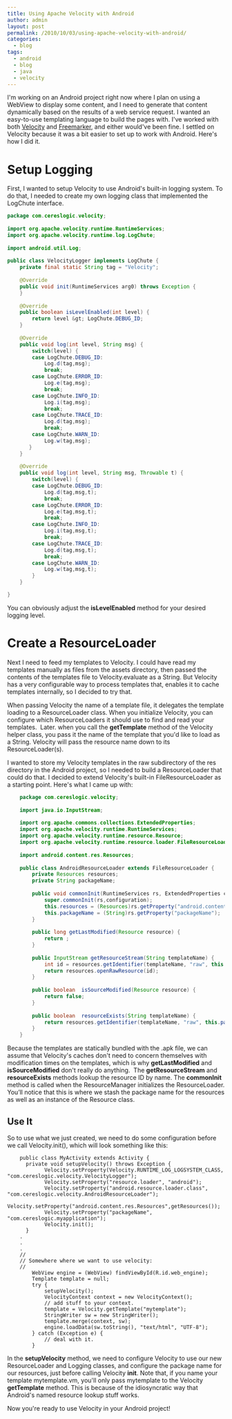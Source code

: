 ```yaml
---
title: Using Apache Velocity with Android
author: admin
layout: post
permalink: /2010/10/03/using-apache-velocity-with-android/
categories:
  - blog
tags:
  - android
  - blog
  - java
  - velocity
---
```

I'm working on an Android project right now where I plan on using a WebView to 
display some content, and I need to generate that content dynamically based on 
the results of a web service request. I wanted an easy-to-use templating 
language to build the pages with. I've worked with both 
<a href="http://velocity.apache.org/" target="_blank">Velocity</a> 
and <a href="http://freemarker.sourceforge.net/" target="_blank">Freemarker</a>, 
and either would've been fine. I settled on Velocity because it was a bit easier 
to set up to work with Android. Here's how I did it.

# Setup Logging

First, I wanted to setup Velocity to use Android's built-in logging system. To do that, 
I needed to create my own logging class that implemented the LogChute interface.

``` java
package com.cereslogic.velocity;
 
import org.apache.velocity.runtime.RuntimeServices;
import org.apache.velocity.runtime.log.LogChute;
 
import android.util.Log;
 
public class VelocityLogger implements LogChute {
    private final static String tag = "Velocity";
     
    @Override
    public void init(RuntimeServices arg0) throws Exception {
    }
 
    @Override
    public boolean isLevelEnabled(int level) {
        return level &gt; LogChute.DEBUG_ID;
    }
 
    @Override
    public void log(int level, String msg) {
        switch(level) {
        case LogChute.DEBUG_ID:
            Log.d(tag,msg);
            break;
        case LogChute.ERROR_ID:
            Log.e(tag,msg);
            break;
        case LogChute.INFO_ID:
            Log.i(tag,msg);
            break;
        case LogChute.TRACE_ID:
            Log.d(tag,msg);
            break;
        case LogChute.WARN_ID:
            Log.w(tag,msg); 
       }
    }
     
    @Override
    public void log(int level, String msg, Throwable t) {
        switch(level) {
        case LogChute.DEBUG_ID:
            Log.d(tag,msg,t);
            break;
        case LogChute.ERROR_ID:
            Log.e(tag,msg,t);
            break;
        case LogChute.INFO_ID:
            Log.i(tag,msg,t);
            break;
        case LogChute.TRACE_ID:
            Log.d(tag,msg,t);
            break;
        case LogChute.WARN_ID:
            Log.w(tag,msg,t);
        }
    }

}
```

You can obviously adjust the **isLevelEnabled** method for your desired logging level.

# Create a ResourceLoader

Next I need to feed my templates to Velocity. I could have read my templates 
manually as files from the assets directory, then passed the contents of the templates 
file to Velocity.evaluate as a String. But Velocity has a very configurable way to 
process templates that, enables it to cache templates internally, so I decided to try that.

When passing Velocity the name of a template file, it delegates the template loading 
to a ResourceLoader class. When you initialize Velocity, you can configure which 
ResourceLoaders it should use to find and read your templates.  Later. when you call 
the **getTemplate** method of the Velocity helper class, you pass it the name of the 
template that you'd like to load as a String.  Velocity will pass the resource name down 
to its ResourceLoader(s).

I wanted to store my Velocity templates in the raw subdirectory of the res directory in 
the Android project, so I needed to build a ResourceLoader that could do that. I 
decided to extend Velocity's built-in FileResourceLoader as a starting point. Here's 
what I came up with:

``` java
    package com.cereslogic.velocity;
     
    import java.io.InputStream;
     
    import org.apache.commons.collections.ExtendedProperties;
    import org.apache.velocity.runtime.RuntimeServices;
    import org.apache.velocity.runtime.resource.Resource;
    import org.apache.velocity.runtime.resource.loader.FileResourceLoader;
     
    import android.content.res.Resources;
 
    public class AndroidResourceLoader extends FileResourceLoader {
        private Resources resources;
        private String packageName;
 
        public void commonInit(RuntimeServices rs, ExtendedProperties configuration) {
            super.commonInit(rs,configuration);
            this.resources = (Resources)rs.getProperty("android.content.res.Resources");
            this.packageName = (String)rs.getProperty("packageName");
        }
 
        public long getLastModified(Resource resource) {
            return ;
        }
 
        public InputStream getResourceStream(String templateName) {
            int id = resources.getIdentifier(templateName, "raw", this.packageName);
            return resources.openRawResource(id);
        }
 
        public boolean  isSourceModified(Resource resource) {
            return false;
        }
     
        public boolean  resourceExists(String templateName) {
            return resources.getIdentifier(templateName, "raw", this.packageName) != ;
        }
    }
```

Because the templates are statically bundled with the .apk file, we can assume that 
Velocity's caches don't need to concern themselves with modification times on the 
templates, which is why **getLastModified** and **isSourceModified** don't really do 
anything.  The **getResourceStream** and **resourceExists** methods lookup the resource 
ID by name. The **commonInit** method is called when the ResourceManager initializes 
the ResourceLoader. You&#8217;ll notice that this is where we stash the package name 
for the resources as well as an instance of the Resource class.

## Use It

So to use what we just created, we need to do some configuration before we call Velocity.init(), which will look something like this:

```
    public class MyActivity extends Activity {
      private void setupVelocity() throws Exception {
            Velocity.setProperty(Velocity.RUNTIME_LOG_LOGSYSTEM_CLASS, "com.cereslogic.velocity.VelocityLogger");
            Velocity.setProperty("resource.loader", "android");
            Velocity.setProperty("android.resource.loader.class", "com.cereslogic.velocity.AndroidResourceLoader");
            Velocity.setProperty("android.content.res.Resources",getResources());
            Velocity.setProperty("packageName", "com.cereslogic.myapplication");
            Velocity.init();
      }
    .
    .
    .
    //
    // Somewhere where we want to use velocity:
    //
        WebView engine = (WebView) findViewById(R.id.web_engine);
        Template template = null;
        try {
            setupVelocity();
            VelocityContext context = new VelocityContext();
            // add stuff to your context.
            template = Velocity.getTemplate("mytemplate");
            StringWriter sw = new StringWriter();
            template.merge(context, sw);
            engine.loadData(sw.toString(), "text/html", "UTF-8");
        } catch (Exception e) {
            // deal with it.
        }
```

In the **setupVelocity** method, we need to configure Velocity to use our 
new ResourceLoader and Logging classes, and configure the package name for 
our resources, just before calling Velocity **init**. Note that, if you 
name your template mytemplate.vm, you'll only pass mytemplate to the 
Velocity **getTemplate** method. This is because of the idiosyncratic way 
that Android's named resource lookup stuff works.

Now you're ready to use Velocity in your Android project!